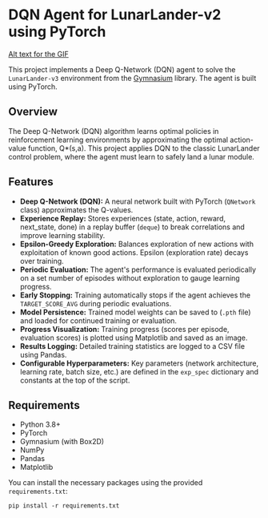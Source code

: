 # DQN Agent for LunarLander-v2 using PyTorch

[Alt text for the GIF](/images/LunarLander.gif)




This project implements a Deep Q-Network (DQN) agent to solve the `LunarLander-v3` environment from the [Gymnasium](https://gymnasium.farama.org/) library. The agent is built using PyTorch.

## Overview

The Deep Q-Network (DQN) algorithm learns optimal policies in reinforcement learning environments by approximating the optimal action-value function, Q*(s,a). This project applies DQN to the classic LunarLander control problem, where the agent must learn to safely land a lunar module.

## Features

* **Deep Q-Network (DQN):** A neural network built with PyTorch (`QNetwork` class) approximates the Q-values.
* **Experience Replay:** Stores experiences (state, action, reward, next_state, done) in a replay buffer (`deque`) to break correlations and improve learning stability.
* **Epsilon-Greedy Exploration:** Balances exploration of new actions with exploitation of known good actions. Epsilon (exploration rate) decays over training.
* **Periodic Evaluation:** The agent's performance is evaluated periodically on a set number of episodes without exploration to gauge learning progress.
* **Early Stopping:** Training automatically stops if the agent achieves the `TARGET_SCORE_AVG` during periodic evaluations.
* **Model Persistence:** Trained model weights can be saved to (`.pth` file) and loaded for continued training or evaluation.
* **Progress Visualization:** Training progress (scores per episode, evaluation scores) is plotted using Matplotlib and saved as an image.
* **Results Logging:** Detailed training statistics are logged to a CSV file using Pandas.
* **Configurable Hyperparameters:** Key parameters (network architecture, learning rate, batch size, etc.) are defined in the `exp_spec` dictionary and constants at the top of the script.

## Requirements

* Python 3.8+
* PyTorch
* Gymnasium (with Box2D)
* NumPy
* Pandas
* Matplotlib

You can install the necessary packages using the provided `requirements.txt`:
```shell
pip install -r requirements.txt

